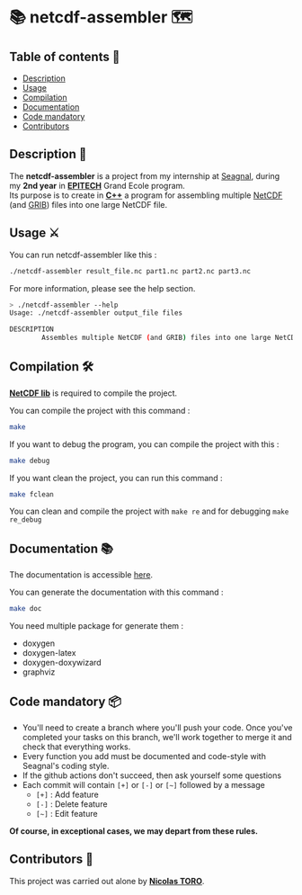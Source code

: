 # 📚 netcdf-assembler 🗺️


## Table of contents 📑
- [Description](https://github.com/toro-nicolas/netcdf-assembler/blob/main/README.md#description-)
- [Usage](https://github.com/toro-nicolas/netcdf-assembler/blob/main/README.md#usage-%EF%B8%8F)
- [Compilation](https://github.com/toro-nicolas/netcdf-assembler/blob/main/README.md#compilation-%EF%B8%8F)
- [Documentation](https://github.com/toro-nicolas/netcdf-assembler/blob/main/README.md#documentation-)
- [Code mandatory](https://github.com/toro-nicolas/netcdf-assembler/blob/main/README.md#code-mandatory-)
- [Contributors](https://github.com/toro-nicolas/netcdf-assembler/blob/main/README.md#contributors-)


## Description 📝
The **netcdf-assembler** is a project from my internship at [Seagnal](https://www.seagnal.fr/), during my **2nd year** in [**EPITECH**](https://www.epitech.eu/) Grand Ecole program.  
Its purpose is to create in [**C++**](https://en.wikipedia.org/wiki/C%2B%2B) a program for assembling multiple [NetCDF](https://en.wikipedia.org/wiki/NetCDF) (and [GRIB](https://en.wikipedia.org/wiki/GRIB)) files into one large NetCDF file.


## Usage ⚔️
You can run netcdf-assembler like this :
```sh
./netcdf-assembler result_file.nc part1.nc part2.nc part3.nc
```

For more information, please see the help section.
```sh
> ./netcdf-assembler --help
Usage: ./netcdf-assembler output_file files

DESCRIPTION
        Assembles multiple NetCDF (and GRIB) files into one large NetCDF file.
```


## Compilation 🛠️
[**NetCDF lib**](https://docs.unidata.ucar.edu/netcdf-c/current/) is required to compile the project.

You can compile the project with this command :
```sh
make
```

If you want to debug the program, you can compile the project with this :
```sh
make debug 
```

If you want clean the project, you can run this command :
```sh
make fclean
```

You can clean and compile the project with ```make re``` and for debugging ```make re_debug```


## Documentation 📚
The documentation is accessible [here](https://toro-nicolas.github.io/netcdf-assembler/html/).

You can generate the documentation with this command :
```sh
make doc
```
You need multiple package for generate them :
- doxygen
- doxygen-latex
- doxygen-doxywizard
- graphviz


## Code mandatory 📦
- You'll need to create a branch where you'll push your code. Once you've completed your tasks on this branch, we'll work together to merge it and check that everything works.
- Every function you add must be documented and code-style with Seagnal's coding style.
- If the github actions don't succeed, then ask yourself some questions
- Each commit will contain ```[+]``` or ```[-]``` or ```[~]``` followed by a message
    - ```[+]``` : Add feature
    - ```[-]``` : Delete feature
    - ```[~]``` : Edit feature

**Of course, in exceptional cases, we may depart from these rules.**


## Contributors 👤
This project was carried out alone by [**Nicolas TORO**](https://github.com/toro-nicolas).
